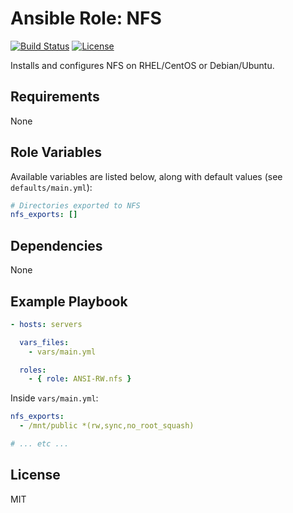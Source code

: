 # Ansible Role: NFS

[![Build Status](https://img.shields.io/travis/ANSI-RW/ansible-role-nfs.svg)](https://travis-ci.org/ANSI-RW/ansible-role-nfs) [![License](https://img.shields.io/badge/license-MIT-blue.svg)](https://raw.githubusercontent.com/ANSI-RW/ansible-role-nfs/master/LICENSE)

Installs and configures NFS on RHEL/CentOS or Debian/Ubuntu.

## Requirements

None

## Role Variables

Available variables are listed below, along with default values (see `defaults/main.yml`):

```yaml
# Directories exported to NFS
nfs_exports: []
```

## Dependencies

None

## Example Playbook

```yaml
- hosts: servers

  vars_files:
    - vars/main.yml

  roles:
    - { role: ANSI-RW.nfs }
```

Inside `vars/main.yml`:

```yaml
nfs_exports:
  - /mnt/public *(rw,sync,no_root_squash)

# ... etc ...
```

## License

MIT
